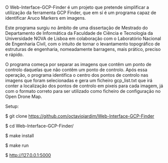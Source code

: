 O Web-Interface-GCP-Finder é um projeto que pretende simplificar a utilização da ferramenta GCP Finder, que em sí é um programa capaz de identificar Aruco Markers em imagens.

Este programa surgiu no âmbito de uma dissertação de Mestrado do Departamento de Informática da Faculdade de Ciência e Tecnologia da Universidade NOVA de Lisboa em colaboração com o Laboratório Nacional de Engenharia Civil, com o intuito de tornar o levantamento topográfico de estruturas de engenharia, nomeadamente barragens, mais prático, preciso e rápido.

O programa começa por separar as imagens que contêm um ponto de controlo daquelas que nâo contêm um ponto de controlo. Após essa operação, o programa identifica o centro dos pontos de controlo nas imagens que foram selecionadas e gera um ficheiro gcp_list.txt que irá conter a localização dos pontos de controlo em pixeis para cada imagem, já com o formato correto para ser utilizado como ficheiro de configuração no Open Drone Map.

Setup:

$ git clone https://github.com/octaviojardim/Web-Interface-GCP-Finder

$ cd Web-Interface-GCP-Finder/

$ make install

$ make run

$ http://127.0.0.1:5000


